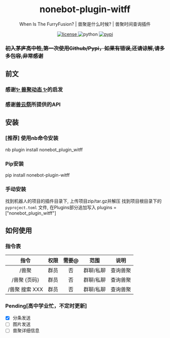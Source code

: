 

<div align="center">

# nonebot-plugin-witff
When Is The FurryFusion? | 兽聚是什么时候? | 兽聚时间查询插件

<a href="https://github.com/TheChenXI/nonebot-plugin-witff/blob/main/LICENSE">
    <img src="https://img.shields.io/github/license/Ekac00/nonebot-plugin-furryfusion.svg" alt="license">
</a>
<img src="https://img.shields.io/badge/python-3.9+-blue.svg" alt="python">

<a href="https://pypi.python.org/pypi/nonebot-plugin-furryfusion">
    <img src="https://img.shields.io/pypi/v/nonebot-plugin-furryfusion.svg" alt="pypi">
</a>

</div>

### <del>初入茅庐高中牲,第一次使用Github/Pypi，如果有错误,还请谅解,请多多包容,非常感谢</del>

## 前文

### 感谢<a href="https://github.com/Ekac00/nonebot-plugin-furryfusion/">✨ 兽聚动态 ✨</a>的启发

### 感谢<a href="https://console-docs.apipost.cn/preview/fcba96ab381efa80/fdb51b00b68a9bbf?target_id=3a8b741e-9648-4469-8f47-98484378fdcf">兽云祭</a>所提供的API

## 安装

### [推荐] 使用nb命令安装

nb plugin install nonebot_plugin_witff

### Pip安装

 pip install nonebot-plugin-witff

### 手动安装

找到机器人的项目的插件目录下, 上传项目zip/tar.gz并解压
找到项目根目录下的 `pyproject.toml` 文件, 在Plugins部分追加写入
plugins = ["nonebot_plugin_witff"]



## 如何使用

### 指令表
| 指令 | 权限 | 需要@ | 范围 | 说明 |
|:-----:|:----:|:----:|:----:|:----:|
| /兽聚 | 群员 | 否 | 群聊/私聊 | 查询兽聚  |
| /兽聚  {页码} | 群员 | 否 | 群聊/私聊 | 查询兽聚  |
| /兽聚 搜索 XXX| 群员 | 否 | 群聊/私聊 | 查询兽聚  |



### Pending[高中学业忙，不定时更新]
 - [x] 分条发送
 - [ ] 图片发送
 - [ ] 兽聚详细信息
